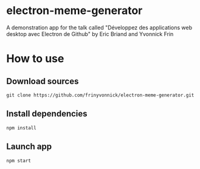 # electron-meme-generator

A demonstration app for the talk called "Développez des applications web desktop avec Electron de Github" by Eric Briand and Yvonnick Frin

# How to use

## Download sources

```
git clone https://github.com/frinyvonnick/electron-meme-generator.git
```

## Install dependencies

```
npm install
```

## Launch app

```
npm start
```
